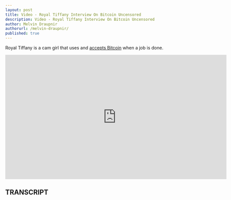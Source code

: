 ```yaml
---
layout: post
title: Video - Royal Tiffany Interview On Bitcoin Uncensored
description: Video - Royal Tiffany Interview On Bitcoin Uncensored
author: Melvin Draupnir
authorurl: /melvin-draupnir/
published: true
---
```


<p>Royal Tiffany is a cam girl that uses and <a href="/video-how-do-we-measure-information/">accepts Bitcoin</a> when a job is done.</p>

<center><iframe width="700" height="394" src="https://www.youtube.com/embed/K5fP1HTe9W0" frameborder="0" allowfullscreen></iframe></center>

<h2>TRANSCRIPT</h2>
